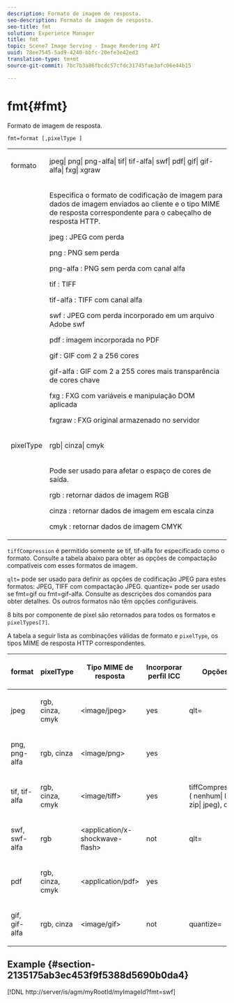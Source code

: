 ```yaml
---
description: Formato de imagem de resposta.
seo-description: Formato de imagem de resposta.
seo-title: fmt
solution: Experience Manager
title: fmt
topic: Scene7 Image Serving - Image Rendering API
uuid: 78ee7545-5ad9-4240-bbfc-20efe3e42ed3
translation-type: tm+mt
source-git-commit: 7bc7b3a86fbcdc57cfdc31745fae3afc06e44b15

---
```



# fmt{#fmt}

Formato de imagem de resposta.

`fmt=format [,pixelType ]`

<table id="simpletable_66FAABB7BD7A4BBB815A570BEA4C1AE8"> 
 <tr class="strow"> 
  <td class="stentry"> <p><span class="codeph"> <span class="varname"> formato</span></span> </p></td> 
  <td class="stentry"> <p><span class="codeph"> jpeg| png| png-alfa| tif| tif-alfa| swf| pdf| gif| gif-alfa| fxg| xgraw</span> </p></td> 
 </tr> 
 <tr class="strow"> 
  <td class="stentry"></td> 
  <td class="stentry"> <p> Especifica o formato de codificação de imagem para dados de imagem enviados ao cliente e o tipo MIME de resposta correspondente para o cabeçalho de resposta HTTP. </p> <p> <span class="codeph">  jpeg </span>: JPEG com perda </p> <p> <span class="codeph"> png </span>: PNG sem perda </p> <p> <span class="codeph"> png-alfa </span>: PNG sem perda com canal alfa </p> <p> <span class="codeph">  tif </span>: TIFF </p> <p> <span class="codeph"> tif-alfa </span>: TIFF com canal alfa </p> <p> <span class="codeph">  swf </span>: JPEG com perda incorporado em um arquivo Adobe swf </p> <p> <span class="codeph"> pdf </span>: imagem incorporada no PDF </p> <p> <span class="codeph"> gif </span>: GIF com 2 a 256 cores </p> <p> <span class="codeph"> gif-alfa </span>: GIF com 2 a 255 cores mais transparência de cores chave </p> <p> <span class="codeph"> fxg </span>: FXG com variáveis e manipulação DOM aplicada </p> <p> <span class="codeph">  fxgraw </span>: FXG original armazenado no servidor </p> </td> 
 </tr> 
 <tr class="strow"> 
  <td class="stentry"> <p><span class="codeph"> <span class="varname"> pixelType</span></span> </p></td> 
  <td class="stentry"> <p><span class="codeph"> rgb| cinza| cmyk</span> </p></td> 
 </tr> 
 <tr class="strow"> 
  <td class="stentry"></td> 
  <td class="stentry"> <p> Pode ser usado para afetar o espaço de cores de saída. </p> <p> <span class="codeph">  rgb </span>: retornar dados de imagem RGB </p> <p> <span class="codeph"> cinza </span>: retornar dados de imagem em escala cinza </p> <p> <span class="codeph"> cmyk </span>: retornar dados de imagem CMYK </p> </td> 
 </tr> 
</table>

`tiffCompression` é permitido somente se tif, tif-alfa for especificado como o formato. Consulte a tabela abaixo para obter as opções de compactação compatíveis com esses formatos de imagem.

`qlt=` pode ser usado para definir as opções de codificação JPEG para estes formatos: JPEG, TIFF com compactação JPEG. quantize= pode ser usado se fmt=gif ou fmt=gif-alfa. Consulte as descrições dos comandos para obter detalhes. Os outros formatos não têm opções configuráveis.

8 bits por componente de pixel são retornados para todos os formatos e `pixelTypes[7]`.

A tabela a seguir lista as combinações válidas de formato e `pixelType`, os tipos MIME de resposta HTTP correspondentes.

<table id="table_54AFE58185004C74971EFBA845E177B6"> 
 <thead> 
  <tr> 
   <th colname="col1" class="entry"> <p><span class="varname"> format</span> </p> </th> 
   <th colname="col2" class="entry"> <p><span class="varname"> pixelType</span> </p> </th> 
   <th colname="col3" class="entry"> <p>Tipo MIME de resposta </p> </th> 
   <th colname="col4" class="entry"> <p>Incorporar perfil ICC </p> </th> 
   <th colname="col5" class="entry"> <p>Opções </p> </th> 
  </tr> 
 </thead>
 <tbody> 
  <tr> 
   <td> <p>jpeg </p> </td> 
   <td> <p>rgb, cinza, cmyk </p> </td> 
   <td> <p>&lt;image/jpeg&gt; </p> </td> 
   <td> <p>yes </p> </td> 
   <td> <p><span class="codeph"> qlt=</span> </p> </td> 
  </tr> 
  <tr> 
   <td> <p>png, png-alfa </p> </td> 
   <td> <p>rgb, cinza </p> </td> 
   <td> <p>&lt;image/png&gt; </p> </td> 
   <td> <p>yes </p> </td> 
   <td> <p> </p> </td> 
  </tr> 
  <tr> 
   <td> <p>tif, tif-alfa </p> </td> 
   <td> <p>rgb, cinza, cmyk </p> </td> 
   <td> <p>&lt;image/tiff&gt; </p> </td> 
   <td> <p>yes </p> </td> 
   <td> <p><span class="codeph"> <span class="varname"> tiffCompression</span> ( nenhum| lzw| zip| jpeg), qlt=</span> </p> </td> 
  </tr> 
  <tr> 
   <td> <p>swf, swf-alfa </p> </td> 
   <td> <p>rgb </p> </td> 
   <td> <p>&lt;application/x-shockwave-flash&gt; </p> </td> 
   <td> <p>not </p> </td> 
   <td> <p><span class="codeph"> qlt= </span> </p> </td> 
  </tr> 
  <tr> 
   <td> <p>pdf </p> </td> 
   <td> <p>rgb, cinza, cmyk </p> </td> 
   <td> <p>&lt;application/pdf&gt; </p> </td> 
   <td> <p>yes </p> </td> 
   <td> <p> </p> </td> 
  </tr> 
  <tr> 
   <td> <p>gif, gif-alfa </p> </td> 
   <td> <p>rgb, cinza </p> </td> 
   <td> <p>&lt;image/gif&gt; </p> </td> 
   <td> <p>not </p> </td> 
   <td> <p><span class="codeph"> quantize=</span> </p> </td> 
  </tr> 
 </tbody> 
</table>

## Example {#section-2135175ab3ec453f9f5388d5690b0da4}

[!DNL http://server/is/agm/myRootId/myImageId?fmt=swf]
